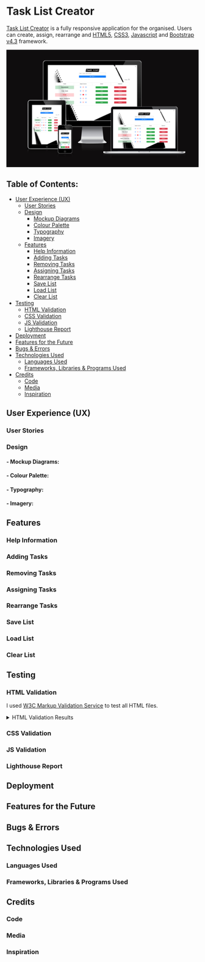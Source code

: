 # Task List Creator

[Task List Creator](https://mattdunks94.github.io/task-list-creator/) is a fully responsive application for the organised. Users can create, assign, rearrange and [HTML5](https://en.wikipedia.org/wiki/HTML5#:~:text=HTML5%20(Hypertext%20Markup%20Language%205,as%20the%20HTML%20Living%20Standard.)), [CSS3](https://en.wikipedia.org/wiki/CSS), [Javascript](https://en.wikipedia.org/wiki/JavaScript) and [Bootstrap v4.3](https://getbootstrap.com/docs/4.3/getting-started/introduction/) framework.

<img src="/documentation/README-images/TASK-CREATOR-AMIRESPONSIVE.png">

## Table of Contents:
- [User Experience (UX)](#user-experience-ux)
  - [User Stories](#user-stories)
  - [Design](#design)
    - [Mockup Diagrams](#--mockup-diagrams)
    - [Colour Palette](#--colour-palette)
    - [Typography](#--typography)
    - [Imagery](#--imagery)
  - [Features](#features)
    - [Help Information](#help-information) 
    - [Adding Tasks](#adding-tasks)
    - [Removing Tasks](#removing-tasks)
    - [Assigning Tasks](#assigning-tasks)
    - [Rearrange Tasks](#rearrange-tasks)
    - [Save List](#save-list)
    - [Load List](#load-list)
    - [Clear List](#clear-list)
- [Testing](#testing)
  - [HTML Validation](#html-validation)
  - [CSS Validation](#css-validation)
  - [JS Validation](#js-validation)
  - [Lighthouse Report](#lighthouse-report)
- [Deployment](#deployment)
- [Features for the Future](#features-for-the-future)
- [Bugs & Errors](#bugs--errors)
- [Technologies Used](#technologies-used)
  - [Languages Used](#languages-used)
  - [Frameworks, Libraries & Programs Used](#frameworks-libraries--programs-used)
- [Credits](#credits)
  - [Code](#code)
  - [Media](#media)
  - [Inspiration](#inspiration)
 
## User Experience (UX)

### User Stories
### Design
#### - Mockup Diagrams:
#### - Colour Palette:
#### - Typography:
#### - Imagery:

## Features
### Help Information
### Adding Tasks 
### Removing Tasks
### Assigning Tasks
### Rearrange Tasks
### Save List
### Load List
### Clear List

## Testing
### HTML Validation
I used [W3C Markup Validation Service](https://validator.w3.org/) to test all HTML files.
<details>
    <summary>HTML Validation Results</summary>
  
  ![](./documentation/README-images/HTML-VALIDATOR.png)
</details>

### CSS Validation
### JS Validation
### Lighthouse Report

## Deployment

## Features for the Future

## Bugs & Errors

## Technologies Used

### Languages Used
### Frameworks, Libraries & Programs Used

## Credits

### Code 
### Media 
### Inspiration
